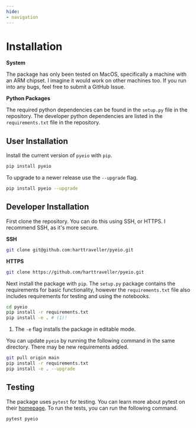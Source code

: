 ```yaml
---
hide:
- navigation
---
```


# Installation

**System**

The package has only been tested on MacOS, specifically a machine with an ARM chipset. I imagine it would work on other machines too. If you run into any bugs, feel free to submit a GitHub Issue.

**Python Packages**

The required python dependencies can be found in the `setup.py` file in the repository. The developer python dependencies are listed in the `requirements.txt` file in the repository.


## User Installation

Install the current version of `pyeio` with `pip`.

```bash
pip install pyeio
```

To upgrade to a newer release use the `--upgrade` flag.

```bash
pip install pyeio --upgrade
```

## Developer Installation

First clone the repository. You can do this using SSH, or HTTPS. I recommend SSH, as it's more secure.

**SSH**

```bash
git clone git@github.com:harttraveller/pyeio.git
```

**HTTPS**

```bash
git clone https://github.com/harttraveller/pyeio.git
```

Next install the package with `pip`. The `setup.py` package contains the requirements for basic functionality, however the `requirements.txt` file also includes requirements for testing and using the notebooks.

```bash
cd pyeio
pip install -r requirements.txt
pip install -e . # (1)!
```

1. The `-e` flag installs the package in editable mode.

You can update `pyeio` by running the following command in the same directory. There may be new requirements added.

```bash
git pull origin main
pip install -r requirements.txt
pip install -e . --upgrade
```

## Testing

The package uses `pytest` for testing. You can learn more about pytest on their [homepage](https://pytest.org/). To run the tests, you can run the following command.

```bash
pytest pyeio
```


